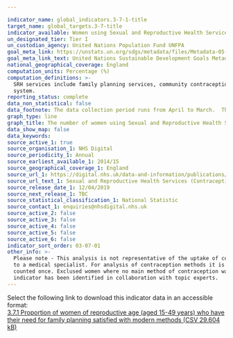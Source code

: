 ```yaml
---

indicator_name: global_indicators.3-7-1-title
target_name: global_targets.3-7-title
indicator_available: Women using Sexual and Reproductive Health Services for reasons for contraception, by main method of contraception and age
un_designated_tier: Tier I
un_custodian_agency: United Nations Population Fund UNFPA
goal_meta_link: https://unstats.un.org/sdgs/metadata/files/Metadata-05-06-01.pdf
goal_meta_link_text: United Nations Sustainable Development Goals Metadata (PDF 357 KB)
national_geographical_coverage: England
computation_units: Percentage (%)
computation_definitions: >-
  SRH services include family planning services, community contraception clinics, integrated GUM and SRH services and young people’s services e.g. Brook advisory centres. LARC refers to long acting reversible contraceptives. IUD refers to intrauterine device. IUS refers to intrauterine
  system.
reporting_status: complete
data_non_statistical: false
data_footnote: The data collection period runs from April to March.  The date on the X axis is the start of this period.  Other methods include the cap, diaphragm, spermicides (but only when used on their own) and vaginal ring. Data for 2018/19 includes female condoms in other methods.
graph_type: line
graph_title: The number of women using Sexual and Reproductive Health Services for reasons of contraception
data_show_map: false
data_keywords:  
source_active_1: true
source_organisation_1: NHS Digital
source_periodicity_1: Annual
source_earliest_available_1: 2014/15
source_geographical_coverage_1: England
source_url_1: https://digital.nhs.uk/data-and-information/publications/statistical/sexual-and-reproductive-health-services
source_url_text_1: Sexual and Reproductive Health Services (Contraception)
source_release_date_1: 12/04/2019
source_next_release_1: TBC
source_statistical_classification_1: National Statistic
source_contact_1: enquiries@nhsdigital.nhs.uk
source_active_2: false
source_active_3: false
source_active_4: false
source_active_5: false
source_active_6: false
indicator_sort_order: 03-07-01
other_info: >-
  Please note - This analysis is not representative of the uptake of contraception methods across the whole population. Contraceptives can be obtained from other sources such as GPs or direct from pharmacies, whilst non-prescription items like condoms can be obtained easily without a visit
  to a medical specialist. For analysis of contraception methods it is encouraged that data be presented as proportions rather than numbers. This is because the level of SRH service provision in constantly changing. A woman contacting a service multiple times during the year will only be
  counted once. Exclused women where no main method of contraception was recorded during the year. This indicator is being used as an approximation of the UN SDG Indicator. Where possible, we will work to identify or develop UK data to meet the global indicator specification. This
  indicator has been identified in collaboration with topic experts.
---
```

Select the following link to download this indicator data in an accessible format:<br>[3.7.1 Proportion of women of reproductive age (aged 15-49 years) who have their need for family planning satisfied with modern methods (CSV 29.604 kB)](https://sustainabledevelopment-uk.github.io/sdg-data/data/3-7-1.csv)